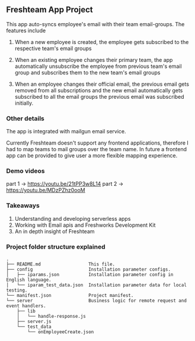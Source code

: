 ## Freshteam App Project

This app auto-syncs employee's email with their team email-groups. The features include
1. When a new employee is created, the employee gets subscribed to the respective team's email groups

2. When an existing employee changes their primary team, the app automatically unsubscribe the employee from previous team's email group and subscribes them to the new team's email groups

3. When an employee changes their official email, the previous email gets removed from all subscriptions and the new email automatically gets subscribed to all the email groups the previous email was subscribed initially.

### Other details
The app is integrated with mailgun email service.

Currently Freshteam doesn't support any frontend applications, therefore I had to map teams to mail groups over the team name. In future a frontend app can be provided to give user a more flexible mapping experience.

### Demo videos
part 1 -> https://youtu.be/21tPP3w8L14
part 2 -> https://youtu.be/MDzPZhz0ooM

### Takeaways
1. Understanding and developing serverless apps
2. Working with Email apis and Freshworks Development Kit
3. An in depth insight of Freshteam

### Project folder structure explained

    .
    ├── README.md                  This file.
    ├── config                     Installation parameter configs.
    │   ├── iparams.json           Installation parameter config in English language.
    │   └── iparam_test_data.json  Installation parameter data for local testing.
    └── manifest.json              Project manifest.
    └── server                     Business logic for remote request and event handlers.
        ├── lib
        │   └── handle-response.js
        ├── server.js
        └── test_data
            └── onEmployeeCreate.json
